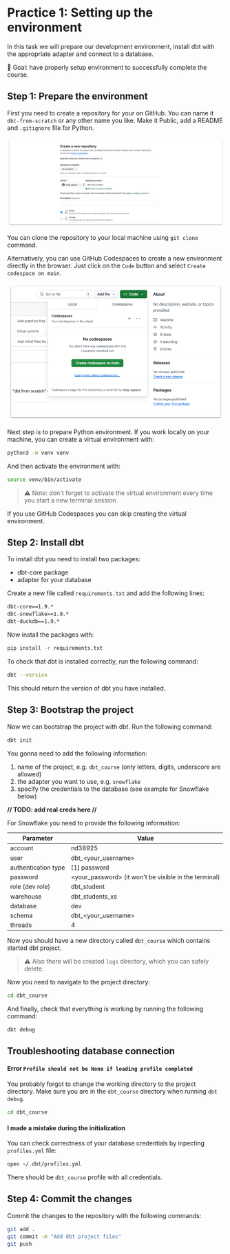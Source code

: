 # Practice 1: Setting up the environment

In this task we will prepare our development environment, install dbt with the appropriate adapter and connect to a database.

🎯 Goal: have properly setup environment to successfully complete the course.

## Step 1: Prepare the environment

First you need to create a repository for your on GitHub. You can name it `dbt-from-scratch` or any other name you like. Make it Public, add a README and `.gitignore` file for Python.

![Create repo](./img/1-1-create-repo.png)

You can clone the repository to your local machine using `git clone` command.

Alternatively, you can use GitHub Codespaces to create a new environment directly in the browser. Just click on the `Code` button and select `Create codespace on main`.

![Open Codespaces](./img/1-2-open-codespaces.png)

Next step is to prepare Python environment. If you work locally on your machine, you can create a virtual environment with:

```bash
python3 -m venv venv
```

And then activate the environment with:

```bash
source venv/bin/activate
```

> ⚠️ Note: don't forget to activate the virtual environment every time you start a new terminal session.

If you use GitHub Codespaces you can skip creating the virtual environment.

## Step 2: Install dbt

To install dbt you need to install two packages:
- dbt-core package
- adapter for your database

Create a new file called `requirements.txt` and add the following lines:

```txt
dbt-core==1.9.*
dbt-snowflake==1.9.*
dbt-duckdb==1.9.*
```

Now install the packages with:

```bash
pip install -r requirements.txt
```

To check that dbt is installed correctly, run the following command:

```bash
dbt --version
```

This should return the version of dbt you have installed.

## Step 3: Bootstrap the project

Now we can bootstrap the project with dbt. Run the following command:

```bash
dbt init
```

You gonna need to add the following information:
1. name of the project, e.g. `dbt_course` (only letters, digits, underscore are allowed)
2. the adapter you want to use, e.g. `snowflake`
3. specify the credentials to the database (see example for Snowflake below)

**// TODO: add real creds here //**

For Snowflake you need to provide the following information:

| Parameter             | Value                                                     |
| --------              | -------                                                   |
| account               | nd38925                                                   |
| user                  | dbt_<your_username>                                       |
| authentication type   | [1] password                                              |
| password              | <your_password> (it won't be visible in the terminal)     |
| role (dev role)       | dbt_student                                               |
| warehouse             | dbt_students_xs                                           |
| database              | dev                                                       |
| schema                | dbt_<your_username>                                       |
| threads               | 4                                                         |

Now you should have a new directory called `dbt_course` which contains started dbt project.

> ⚠️ Also there will be created `logs` directory, which you can safely delete.

Now you need to navigate to the project directory:

```bash
cd dbt_course
```

And finally, check that everything is working by running the following command:

```bash
dbt debug
```

## Troubleshooting database connection


#### Error `Profile should not be None if loading profile completed`

You probably forgot to change the working directory to the project directory. Make sure you are in the `dbt_course` directory when running `dbt debug`.

```bash
cd dbt_course
```

#### I made a mistake during the initialization

You can check correctness of your database credentials by inpecting `profiles.yml` file:

```bash
open ~/.dbt/profiles.yml
```

There should be `dbt_course` profile with all credentials.

## Step 4: Commit the changes

Commit the changes to the repository with the following commands:

```bash
git add .
git commit -m "Add dbt project files"
git push
```
